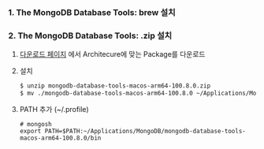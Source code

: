 ### 1. The MongoDB Database Tools: brew 설치

### 2. The MongoDB Database Tools: .zip 설치
1.  [다운로드 페이지](https://www.mongodb.com/try/download/database-tools) 에서 Architecure에 맞는 Package를 다운로드
2.  설치

    ```sh
    $ unzip mongodb-database-tools-macos-arm64-100.8.0.zip
    $ mv ./mongodb-database-tools-macos-arm64-100.8.0 ~/Applications/MongoDB
    ```

3.  PATH 추가 (~/.profile)

    ```
    # mongosh
    export PATH=$PATH:~/Applications/MongoDB/mongodb-database-tools-macos-arm64-100.8.0/bin
    ```


